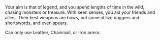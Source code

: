 Your aim is that of legend, and you spend lengths of time in the wild, chasing monsters or treasure. With keen senses, you aid your friends and allies. Their best weapons are bows, but some utilize daggers and shortswords, and even spears.


Can only use Leather, Chainmail, or Iron armor.
